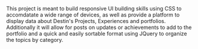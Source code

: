 This project is meant to build responsive UI building skills using CSS to accomdatate a 
wide range of devices, as well as provide a platform to display data about Destin's
Projects, Experiences and portfolios. Additionally it will allow for posts on updates or 
achievements to add to the portfolio and a quick and easily sortable format using
JQuery to organize the topics by category.
